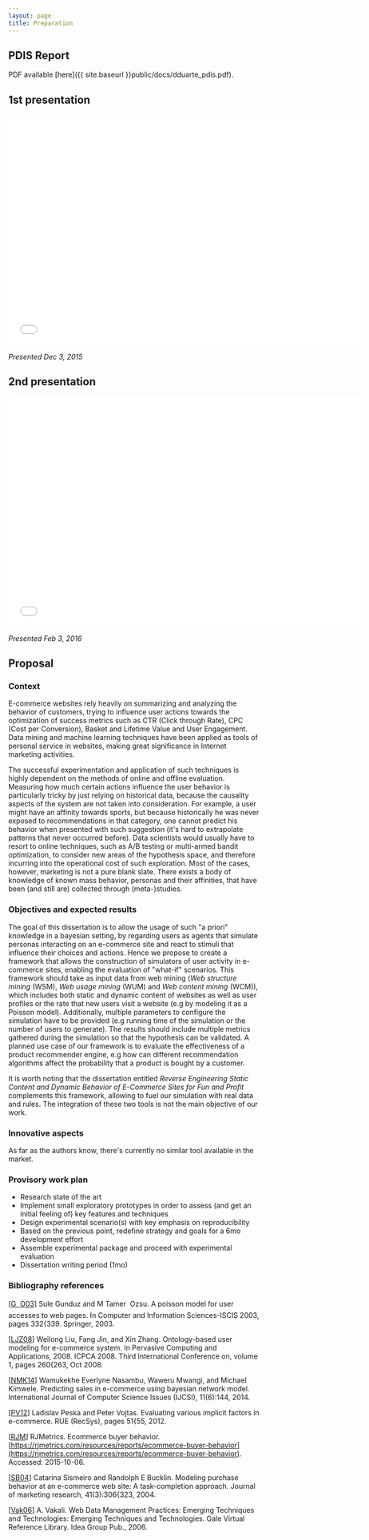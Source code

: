 ```yaml
---
layout: page
title: Preparation
---
```


## PDIS Report

PDF available [here]({{ site.baseurl }}public/docs/dduarte_pdis.pdf).

## 1st presentation

<div><iframe class="speakerdeck-iframe" frameborder="0" src="//speakerdeck.com/player/52b120ee449846be8339f791c5f9f737?" allowfullscreen="true" mozallowfullscreen="true" webkitallowfullscreen="true" style="border: 0px; margin: 0px; padding: 0px; border-radius: 5px; width: 710px; height: 461.37499999999955px; background: transparent;"></iframe></div>

*Presented Dec 3, 2015*

## 2nd presentation

<div><iframe class="speakerdeck-iframe" frameborder="0" src="//speakerdeck.com/player/aa0b6292006542c285bbace9533ac897?" allowfullscreen="true" mozallowfullscreen="true" webkitallowfullscreen="true" style="border: 0px; margin: 0px; padding: 0px; border-radius: 5px; width: 710px; height: 461.37499999999955px; background: transparent;"></iframe></div>

*Presented Feb 3, 2016*

## Proposal

### Context

E-commerce websites rely heavily on summarizing and analyzing the 
behavior of customers, trying to influence user actions towards the 
optimization of success metrics such as CTR (Click through Rate), CPC 
(Cost per Conversion), Basket and Lifetime Value and User Engagement.
Data mining and machine learning techniques 
have been applied as tools of personal service in websites, making great 
significance in Internet marketing activities. 

The successful experimentation and application of such techniques is 
highly dependent on the methods of online and offline evaluation. 
Measuring how much certain actions influence the user behavior is 
particularly tricky by just relying on historical data, because the 
causality aspects of the system are not taken into consideration. For 
example, a user might have an affinity towards sports, but because 
historically he was never exposed to recommendations in that category, 
one cannot predict his behavior when presented with such suggestion 
(it's hard to extrapolate patterns that never occurred before). Data 
scientists would usually have to resort to online techniques, such as 
A/B testing or multi-armed bandit optimization, to consider new areas of 
the hypothesis space, and therefore incurring into the operational cost 
of such exploration. Most of the cases, however, marketing is not a pure 
blank slate. There exists a body of knowledge of known mass behavior, 
personas and their affinities, that have been (and still are) collected 
through (meta-)studies. 

### Objectives and expected results 

The goal of this dissertation is to allow the usage of such "a priori" 
knowledge in a bayesian setting, by regarding users as agents that simulate 
personas interacting on an e-commerce site and react to stimuli that 
influence their choices and actions. Hence we propose to create a 
framework that allows the construction of simulators of user activity in 
e-commerce sites, enabling the evaluation of "what-if" scenarios. This 
framework should take as input data from web mining (*Web structure 
mining* (WSM), *Web usage mining* (WUM) and *Web content 
mining* (WCM)), which includes both static and 
dynamic content of websites as well as user profiles or 
the rate that new users visit a website (e.g by modeling it as a Poisson 
model). Additionally, multiple parameters to 
configure the simulation have to be provided (e.g running time of the 
simulation or the number of users to generate). The results should 
include multiple metrics gathered during the simulation so that the 
hypothesis can be validated. A planned use case of our framework is to 
evaluate the effectiveness of a product recommender engine, e.g how can 
different recommendation algorithms affect the probability that a 
product is bought by a customer. 

It is worth noting that the dissertation entitled *Reverse 
Engineering Static Content and Dynamic Behavior of E-Commerce Sites for 
Fun and Profit* complements this framework, allowing to fuel our 
simulation with real data and rules. The integration of these two tools 
is not the main objective of our work. 

### Innovative aspects

As far as the authors know, there's currently no similar tool available in the market.

### Provisory work plan

* Research state of the art 
* Implement small exploratory prototypes in order to assess (and get an initial feeling of) key features and techniques 
* Design experimental scenario(s) with key emphasis on reproducibility 
* Based on the previous point, redefine strategy and goals for a 6mo development effort 
* Assemble experimental package and proceed with experimental evaluation 
* Dissertation writing period (1mo)

### Bibliography references

[[G  O03](http://web.itu.edu.tr/sgunduz/papers/iscis.pdf)] Sule Gunduz and M Tamer  Ozsu. A poisson model for user accesses
to web pages. In Computer and Information Sciences-ISCIS 2003,
pages 332{339. Springer, 2003.

[[LJZ08](http://ieeexplore.ieee.org/xpl/login.jsp?tp=&arnumber=4783589&url=http%3A%2F%2Fieeexplore.ieee.org%2Fxpls%2Fabs_all.jsp%3Farnumber%3D4783589)] Weilong Liu, Fang Jin, and Xin Zhang. Ontology-based user modeling
for e-commerce system. In Pervasive Computing and Applications,
2008. ICPCA 2008. Third International Conference on, volume 1,
pages 260{263, Oct 2008.

[[NMK14](http://www.ijcsi.org/papers/IJCSI-11-6-2-144-152.pdf)] Wamukekhe Everlyne Nasambu, Waweru Mwangi, and Michael
Kimwele. Predicting sales in e-commerce using bayesian network
model. International Journal of Computer Science Issues (IJCSI),
11(6):144, 2014.

[[PV12](http://ceur-ws.org/Vol-910/paper11.pdf)] Ladislav Peska and Peter Vojtas. Evaluating various implicit factors
in e-commerce. RUE (RecSys), pages 51{55, 2012.

[[RJM](https://rjmetrics.com/resources/reports/ecommerce-buyer-behavior)] RJMetrics. Ecommerce buyer behavior. [https://rjmetrics.com/resources/reports/ecommerce-buyer-behavior](https://rjmetrics.com/resources/reports/ecommerce-buyer-behavior). Accessed: 2015-10-06.

[[SB04](http://weigend.com/files/teaching/stanford/2007/readings/ModelingPurchaseBehaviorTaskCompletion%2520SismeiroBucklin%2520JMarketingResearch2004.pdf)] Catarina Sismeiro and Randolph E Bucklin. Modeling purchase behavior
at an e-commerce web site: A task-completion approach. Journal of marketing
research, 41(3):306{323, 2004.

[[Vak06](http://www.igi-global.com/book/web-data-management-practices/1042)] A. Vakali. Web Data Management Practices: Emerging Techniques
and Technologies: Emerging Techniques and Technologies. Gale Virtual
Reference Library. Idea Group Pub., 2006.
